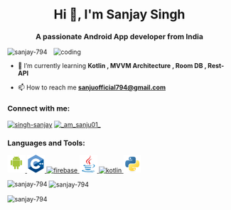 <h1 align="center">Hi 👋, I'm Sanjay Singh</h1>
<h3 align="center">A passionate Android App developer from India</h3>
<img align="right" alt="coding" width="400" src="https://user-images.githubusercontent.com/55389276/140866485-8fb1c876-9a8f-4d6a-98dc-08c4981eaf70.gif">

<p align="left"> <img src="https://komarev.com/ghpvc/?username=sanjay-794&label=Profile%20views&color=0e75b6&style=flat" alt="sanjay-794" /> </p>

- 🌱 I’m currently learning **Kotlin , MVVM Architecture , Room DB , Rest-API**

- 📫 How to reach me **sanjuofficial794@gmail.com**

<h3 align="left">Connect with me:</h3>
<p align="left">
<a href="https://linkedin.com/in/singh-sanjay" target="blank"><img align="center" src="https://raw.githubusercontent.com/rahuldkjain/github-profile-readme-generator/master/src/images/icons/Social/linked-in-alt.svg" alt="singh-sanjay" height="30" width="40" /></a>
<a href="https://instagram.com/_am_sanju01_" target="blank"><img align="center" src="https://raw.githubusercontent.com/rahuldkjain/github-profile-readme-generator/master/src/images/icons/Social/instagram.svg" alt="_am_sanju01_" height="30" width="40" /></a>
</p>

<h3 align="left">Languages and Tools:</h3>
<p align="left"> <a href="https://developer.android.com" target="_blank" rel="noreferrer"> <img src="https://raw.githubusercontent.com/devicons/devicon/master/icons/android/android-original-wordmark.svg" alt="android" width="40" height="40"/> </a> <a href="https://www.w3schools.com/cpp/" target="_blank" rel="noreferrer"> <img src="https://raw.githubusercontent.com/devicons/devicon/master/icons/cplusplus/cplusplus-original.svg" alt="cplusplus" width="40" height="40"/> </a> <a href="https://firebase.google.com/" target="_blank" rel="noreferrer"> <img src="https://www.vectorlogo.zone/logos/firebase/firebase-icon.svg" alt="firebase" width="40" height="40"/> </a> <a href="https://www.java.com" target="_blank" rel="noreferrer"> <img src="https://raw.githubusercontent.com/devicons/devicon/master/icons/java/java-original.svg" alt="java" width="40" height="40"/> </a> <a href="https://kotlinlang.org" target="_blank" rel="noreferrer"> <img src="https://www.vectorlogo.zone/logos/kotlinlang/kotlinlang-icon.svg" alt="kotlin" width="40" height="40"/> </a> <a href="https://www.python.org" target="_blank" rel="noreferrer"> <img src="https://raw.githubusercontent.com/devicons/devicon/master/icons/python/python-original.svg" alt="python" width="40" height="40"/> </a> </p>

<p><img align="left" src="https://github-readme-stats.vercel.app/api/top-langs?username=sanjay-794&show_icons=true&locale=en&layout=compact" alt="sanjay-794" /></p>

<p>&nbsp;<img align="center" src="https://github-readme-stats.vercel.app/api?username=sanjay-794&show_icons=true&locale=en" alt="sanjay-794" /></p>

<p><img align="center" src="https://github-readme-streak-stats.herokuapp.com/?user=sanjay-794&" alt="sanjay-794" /></p>
